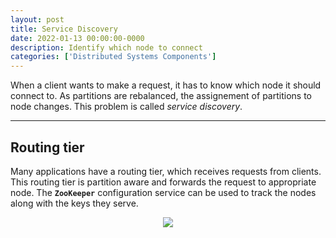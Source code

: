 ```yaml
---
layout: post
title: Service Discovery
date: 2022-01-13 00:00:00-0000
description: Identify which node to connect
categories: ['Distributed Systems Components']
---
```


When a client wants to make a request, it has to know which node it should connect to. As partitions are rebalanced, the assignement of partitions to node changes. This problem is called *service discovery*.


---
## Routing tier

Many applications have a routing tier, which receives requests from clients. This routing tier is partition aware and forwards the request to appropriate node. The **`ZooKeeper`** configuration service can be used to track the nodes along with the keys they serve.

<div>
    <center><img src="{{ site.baseurl }}/assets/img/serviceDiscovery/configService.png"></center>
</div>



